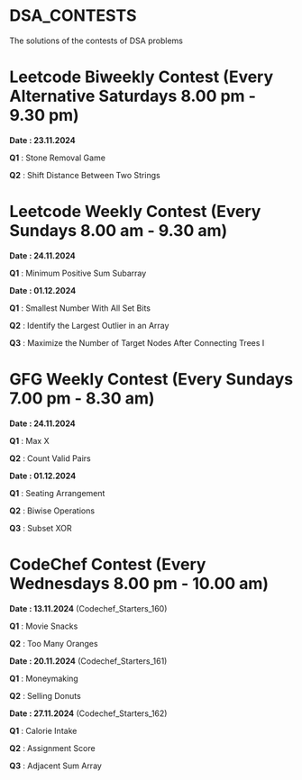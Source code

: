 # DSA_CONTESTS
The solutions of the contests of DSA problems

# Leetcode Biweekly Contest (Every Alternative Saturdays 8.00 pm - 9.30 pm)

**Date : 23.11.2024** 

**Q1** : Stone Removal Game

**Q2** : Shift Distance Between Two Strings

# Leetcode Weekly Contest (Every Sundays 8.00 am - 9.30 am)

**Date : 24.11.2024** 

**Q1** : Minimum Positive Sum Subarray 

**Date : 01.12.2024** 

**Q1** : Smallest Number With All Set Bits

**Q2** : Identify the Largest Outlier in an Array

**Q3** : Maximize the Number of Target Nodes After Connecting Trees I

# GFG Weekly Contest (Every Sundays 7.00 pm - 8.30 am)

**Date : 24.11.2024** 

**Q1** : Max X

**Q2** : Count Valid Pairs

**Date : 01.12.2024** 

**Q1** : Seating Arrangement

**Q2** : Biwise Operations

**Q3** : Subset XOR

# CodeChef Contest (Every Wednesdays 8.00 pm - 10.00 am)

**Date : 13.11.2024** (Codechef_Starters_160)

**Q1** : Movie Snacks

**Q2** : Too Many Oranges

**Date : 20.11.2024** (Codechef_Starters_161)

**Q1** : Moneymaking 

**Q2** : Selling Donuts

**Date : 27.11.2024** (Codechef_Starters_162)

**Q1** : Calorie Intake

**Q2** : Assignment Score

**Q3** : Adjacent Sum Array



